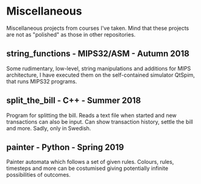 # Miscellaneous
Miscellaneous projects from courses I've taken. Mind that these projects are not as "polished" as those in other repositories. 

## string_functions - MIPS32/ASM - Autumn 2018

Some rudimentary, low-level, string manipulations and additions for MIPS architecture, I have executed them on the self-contained simulator QtSpim, that runs MIPS32 programs.

## split_the_bill - C++ - Summer 2018

Program for splitting the bill. Reads a text file when started and new transactions can also be input. Can show transaction history, settle the bill and more. Sadly, only in Swedish.

## painter - Python - Spring 2019

Painter automata which follows a set of given rules. Colours, rules, timesteps and more can be costumised giving potentially infinite possibilities of outcomes.
